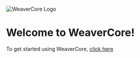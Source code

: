 ![WeaverCore Logo](https://user-images.githubusercontent.com/12601671/148672184-c4eead6c-bbc3-4c1f-9d91-33b341be6a1d.png)

# Welcome to WeaverCore!

To get started using WeaverCore, [click here](xref:intro.md)
